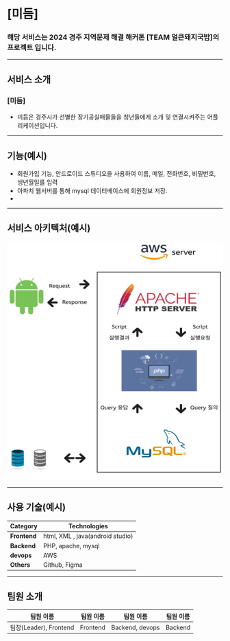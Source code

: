 # [미듬]

### 해당 서비스는 2024 경주 지역문제 해결 해커톤 [TEAM 얼큰돼지국밥]의 프로젝트 입니다.

---
## 서비스 소개
### [미듬]
- 미듬은 경주시가 선별한 장기공실매물들을 청년들에게 소개 및 연결시켜주는 어플리케이션입니다.

---
## 기능(예시)

- 회원가입 기능, 안드로이드 스튜디오을 사용하여 이름, 메일, 전화번호, 비밀번호, 생년월일를 입력
- 아파치 웹서버를 통해 mysql 데이터베이스에 회원정보 저장.
- 

---
## 서비스 아키텍처(예시)

![서비스 아키텍처](./img/image.png)

---
## 사용 기술(예시)
| **Category**         | **Technologies** |
|----------------------|-------------|
| **Frontend**         | html, XML , java(android studio)       |
| **Backend**          | PHP, apache, mysql |
| **devops**           | AWS   |
| **Others**           | Github, Figma |

---
## 팀원 소개
| **팀원 이름**            | **팀원 이름** | **팀원 이름** | **팀원 이름** |
|----------------------|----------|-----------|---------|
| 팀장(Leader), Frontend | Frontend | Backend, devops | Backend |
